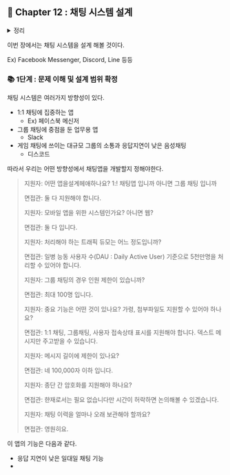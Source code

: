 ## 🌈 Chapter 12 : 채팅 시스템 설계

<details><summary>정리</summary>
  
```

```

</details>

이번 장에서는 채팅 시스템을 설계 해볼 것이다.

Ex) Facebook Messenger, Discord, Line 등등

###  📚 1단계 : 문제 이해 및 설계 범위 확정

채팅 시스템은 여러가지 방향성이 있다.

- 1:1 채팅에 집중하는 앱
  - Ex) 페이스북 메신저
- 그룹 채팅에 중점을 둔 업무용 앱
  - Slack
- 게임 채팅에 쓰이는 대규모 그룹의 소통과 응답지연이 낮은 음성채팅
  - 디스코드

따라서 우리는 어떤 방향성에서 채팅앱을 개발할지 정해야한다.

> 지원자: 어떤 앱을설계헤애하나요? 1:! 채팅앱 입니까 아니면 그룹 채팅 입니까
> 
> 면접관: 둘 다 지원해야 합니다.
>
> 지원자: 모바일 앱을 위한 시스템인가요? 아니면 웹?
> 
> 면접관: 둘 다 입니다.
> 
> 지원자: 처리해야 하는 트래픽 듀모는 어느 정도입니까?
> 
> 면접관: 일병 능동 사용자 수(DAU : Daily Active User) 기준으로 5천만명을 처리할 수 있어야 합니다.
> 
> 지원자: 그룹 채팅의 경우 인원 제한이 있습니까?
> 
> 면접관: 최대 100명 입니다.
> 
> 지원자: 중요 기능은 어떤 것이 있나요? 가령, 첨부파일도 지원할 수 있어야 하나요?
> 
> 면접관: 1:1 채팅, 그룹채팅, 사용자 접속상태 표시를 지원해야 합니다. 덱스트 메시지만 주고받을 수 있습니다.
> 
> 지원자: 메시지 길이에 제한이 있나요?
> 
> 면접관: 네 100,000자 이하 입니다.
>
> 지원자: 종단 간 암호화를 지원해야 하나요?
>
> 면접관: 햔재로서는 필요 없습니다만 시간이 허락하면 논의해볼 수 있겠습니다.
>
> 지원자: 채팅 이력을 얼마나 오래 보관해야 할까요?
>
> 면접관: 영원히요.

이 앱의 기능은 다음과 같다.
- 응답 지연이 낮은 일대일 채팅 기능
-

